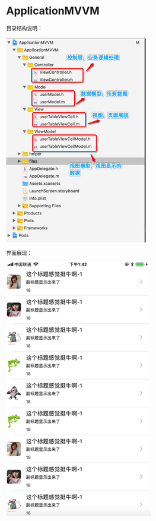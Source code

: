 # ApplicationMVVM



目录结构说明：

![image](https://github.com/xujinzhongxyx/ApplicationMVVM/blob/master/screenImg/screen_1.png)


界面展现：

![image](https://github.com/xujinzhongxyx/ApplicationMVVM/blob/master/screenImg/screen_2.png)
